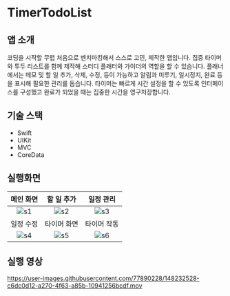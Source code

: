 # TimerTodoList

## 앱 소개
코딩을 시작할 무렵 처음으로 벤치마킹해서 스스로 고민, 제작한 앱입니다. 집중 타이머와 투두 리스트를 함께 제작해 스터디 플래터와 가이더의 역할을 할 수 있습니다. 플래너에서는 메모 및 할 일 추가, 삭제, 수정,  등이 가능하고 알림과 미루기, 일시정지, 완료 등을 표시해 필요한 관리를 돕습니다. 타이머는 빠르게 시간 설정을 할 수 있도록 인터페이스를 구성했고 완료가 되었을 때는 집중한 시간을 영구저장합니다.

## 기술 스택 
* Swift
* UIKit
* MVC
* CoreData

## 실행화면
|메인 화면|할 일 추가|일정 관리|
|:-:|:-:|:-:|
|![s1](https://user-images.githubusercontent.com/77890228/145695699-9cd563fb-4b5d-49e7-afcb-dfea31b25308.png)|![s2](https://user-images.githubusercontent.com/77890228/145695750-2ec3bc72-bb8b-4c16-91ed-97b38e2f7914.png)|![s3](https://user-images.githubusercontent.com/77890228/145695796-6309568c-05bc-4b06-b5af-569837f75385.png)|
|일정 수정|타이머 화면|타이머 작동|
|![s4](https://user-images.githubusercontent.com/77890228/145695863-3c574d99-3f12-49b5-86c8-9767e17baa80.png)|![s5](https://user-images.githubusercontent.com/77890228/145695900-df95e220-f83e-4960-b9c5-8f63ede404cd.png)|![s6](https://user-images.githubusercontent.com/77890228/145695893-d32cb8c1-2a8b-47f0-ab0e-49ce742df01f.png)|

## 실행 영상
https://user-images.githubusercontent.com/77890228/148232528-c6dc0d12-a270-4f63-a85b-10941256bcdf.mov



